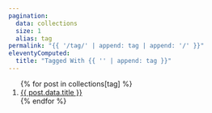 ```yaml
---
pagination:
  data: collections
  size: 1
  alias: tag
permalink: "{{ '/tag/' | append: tag | append: '/' }}"
eleventyComputed:
  title: "Tagged With {{ '' | append: tag }}"
---
```


<ol>
    {% for post in collections[tag] %}
        <li><a href="{{ post.url | url }}">{{ post.data.title }}</a></li>
    {% endfor %}
</ol>

